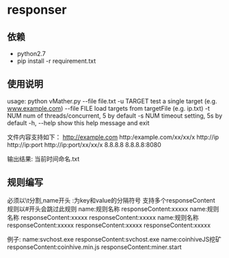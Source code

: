# responser


依赖
---

* python2.7
* pip install -r requirement.txt


使用说明
---
usage: python vMather.py --file file.txt
-u TARGET    test a single target (e.g. www.example.com)
--file FILE  load targets from targetFile (e.g. ip.txt)
-t NUM       num of threads/concurrent, 5 by default
-s NUM       timeout setting, 5s by default
-h, --help   show this help message and exit


文件内容支持如下：
http://example.com
http:/example.com/xx/xx/x
http://ip
http://ip:port
http://ip:port/xx/xx/x
8.8.8.8
8.8.8.8:8080

输出结果:
当前时间命名.txt


规则编写
---
必须以\t分割,name开头 :为key和value的分隔符号 支持多个responseContent 规则以#开头会跳过此规则
name:规则名称	responseContent:xxxxx
name:规则名称	responseContent:xxxxx	responseContent:xxxxx
name:规则名称	responseContent:xxxxx	responseContent:xxxxx	responseContent:xxxxx

例子:
name:svchost.exe	responseContent:svchost.exe
name:coinhiveJS挖矿	responseContent:coinhive.min.js	responseContent:miner.start

